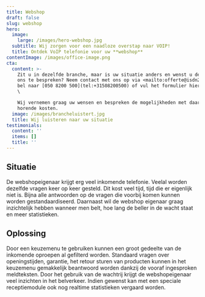 ```yaml
---
title: Webshop
draft: false
slug: webshop
hero:
  image:
    large: /images/hero-webshop.jpg
  subtitle: Wij zorgen voor een naadloze overstap naar VOIP!
  title: Ontdek VoIP telefonie voor uw **webshop**
contentImage: /images/office-image.png
cta:
  content: >-
    Zit u in dezelfde branche, maar is uw situatie anders en wenst u deze met
    ons te bespreken? Neem contact met ons op via <mailto:offerte@isdn2voip.nl>,
    bel naar [050 8200 500](tel:+31508200500) of vul het formulier hiernaast in.
    \

    Wij vernemen graag uw wensen en bespreken de mogelijkheden met daarbij
    horende kosten.
  image: /images/brancheluistert.jpg
  title: Wij luisteren naar uw situatie
testimonials:
  content: ''
  items: []
  title: ''
---
```

## Situatie

De webshopeigenaar krijgt erg veel inkomende telefonie. Veelal worden dezelfde vragen keer op keer gesteld. Dit kost veel tijd, tijd die er eigenlijk niet is. Bijna alle antwoorden op de vragen die voorbij komen kunnen worden gestandaardiseerd. Daarnaast wil de webshop eigenaar graag inzichtelijk hebben wanneer men belt, hoe lang de beller in de wacht staat en meer statistieken.



## Oplossing

Door een keuzemenu te gebruiken kunnen een groot gedeelte van de inkomende oproepen al gefilterd worden. Standaard vragen over openingstijden, garantie, het retour sturen van producten kunnen in het keuzemenu gemakkelijk beantwoord worden dankzij de vooraf ingesproken meldteksten. Door het gebruik van de wachtrij krijgt de webshopeigenaar veel inzichten in het belverkeer. Indien gewenst kan met een speciale receptiemodule ook nog realtime statistieken vergaard worden.
